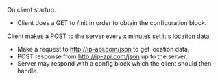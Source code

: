 
On client startup.

* Client does a GET to /init in order to obtain the configuration block. 


Client makes a POST to the server every x minutes set it's location data.

* Make a request to http://ip-api.com/json to get location data.
* POST response from http://ip-api.com/json up to the server.
* Server may respond with a config block which the client should then handle.
